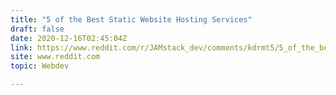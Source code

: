 ```yaml
---
title: "5 of the Best Static Website Hosting Services"
draft: false
date: 2020-12-16T02:45:04Z
link: https://www.reddit.com/r/JAMstack_dev/comments/kdrmt5/5_of_the_best_static_website_hosting_services/?utm_medium=RSS&utm_source=hune
site: www.reddit.com
topic: Webdev  

---
```

